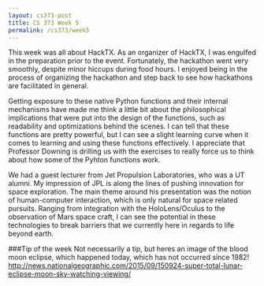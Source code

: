 ```yaml
---
layout: cs373-post
title: CS 373 Week 5
permalink: /cs373/week5
---
```


This week was all about HackTX. As an organizer of HackTX, I was engulfed in the preparation prior to the event. Fortunately, the hackathon went very smoothly, despite minor hiccups during food hours. I enjoyed being in the process of organizing the hackathon and step back to see how hackathons are facilitated in general.

Getting exposure to these native Python functions and their internal mechanisms have made me think a little bit about the philosophical implications that were put into the design of the functions, such as readability and optimizations behind the scenes. I can tell that these functions are pretty powerful, but I can see a slight learning curve when it comes to learning and using these functions effectively. I appreciate that Professor Downing is drilling us with the exercises to really force us to think about how some of the Pyhton functions work.

We had a guest lecturer from Jet Propulsion Laboratories, who was a UT alumni. My impression of JPL is along the lines of pushing innovation for space exploration. The main theme around his presentation was the notion of human-computer interaction, which is only natural for space related pursuits. Ranging from integration with the HoloLens/Oculus to the observation of Mars space craft, I can see the potential in these technologies to break barriers that we currently here in regards to life beyond earth.

###Tip of the week
Not necessarily a tip, but heres an image of the blood moon eclipse, which happened today, which has not occurred since 1982!  http://news.nationalgeographic.com/2015/09/150924-super-total-lunar-eclipse-moon-sky-watching-viewing/
